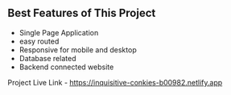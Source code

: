 ## Best Features of This Project

- Single Page Application
- easy routed
- Responsive for mobile and desktop
- Database related
- Backend  connected website 

Project Live Link - https://inquisitive-conkies-b00982.netlify.app